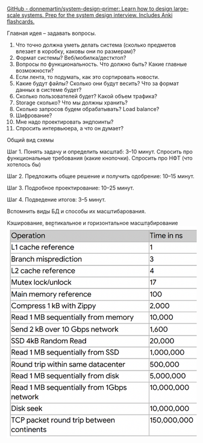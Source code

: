 [GitHub - donnemartin/system-design-primer: Learn how to design large-scale systems. Prep for the system design interview. Includes Anki flashcards.](https://github.com/donnemartin/system-design-primer)

Главная идея – задавать вопросы.
1.  Что точно должна уметь делать система (сколько предметов влезает в коробку, каковы они по размерам)?
2. Формат системы? Веб/мобилка/дестктоп?
3. Вопросы по функциональность. Что должно быть? Какие главные возможности?
4. Если лента, то подумать, как это сортировать новости.
5. Какие будут файлы? Сколько они будут весить? Что за формат данных в системе будет?
6. Сколько пользователей будет? Какой объем трафика? 
7. Storage сколько? Что мы должны хранить?
8. Сколько запросов будем обрабатывать? Load balance?
9. Шифрование?
10. Мне надо проектировать эндпоинты?
11. Спросить интервьюера, а что он думает?

Общий вид схемы

Шаг 1. Понять задачу и определить масштаб: 3–10 минут.  Спросить про функциональные требования (какие кнопочки). Спросить про НФТ (что хотелось бы)
  
Шаг 2. Предложить общее решение и получить одобрение: 10–15 минут.  
  
Шаг 3. Подробное проектирование: 10–25 минут.  
  
Шаг 4. Подведение итогов: 3–5 минут.

Вспомнить виды БД и способы их масштибарования.

Кэширование, вертикальное и горизонтальное масштабирование
![](Pasted%20image%2020230410181733.png)